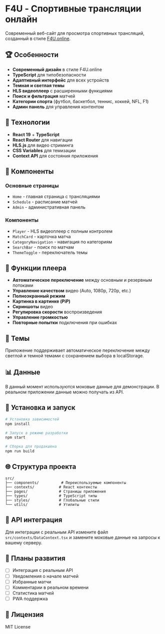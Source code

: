 # F4U - Спортивные трансляции онлайн

Современный веб-сайт для просмотра спортивных трансляций, созданный в стиле [F4U.online](https://F4U.online/).

## 🏆 Особенности

- **Современный дизайн** в стиле F4U.online
- **TypeScript** для типобезопасности
- **Адаптивный интерфейс** для всех устройств
- **Темная и светлая темы**
- **HLS видеоплеер** с расширенными функциями
- **Поиск и фильтрация** матчей
- **Категории спорта** (футбол, баскетбол, теннис, хоккей, NFL, F1)
- **Админ панель** для управления контентом

## 🚀 Технологии

- **React 19** + **TypeScript**
- **React Router** для навигации
- **HLS.js** для видео стриминга
- **CSS Variables** для темизации
- **Context API** для состояния приложения

## 📱 Компоненты

### Основные страницы
- `Home` - главная страница с трансляциями
- `Schedule` - расписание матчей
- `Admin` - административная панель

### Компоненты
- `Player` - HLS видеоплеер с полным контролем
- `MatchCard` - карточка матча
- `CategoryNavigation` - навигация по категориям
- `SearchBar` - поиск по матчам
- `ThemeToggle` - переключатель темы

## 🎥 Функции плеера

- **Автоматическое переключение** между основным и резервным потоками
- **Управление качеством** видео (Auto, 1080p, 720p, etc.)
- **Полноэкранный режим**
- **Картинка в картинке (PiP)**
- **Скриншоты** видео
- **Регулировка скорости** воспроизведения
- **Управление громкостью**
- **Повторные попытки** подключения при ошибках

## 🎨 Темы

Приложение поддерживает автоматическое переключение между светлой и темной темами с сохранением выбора в localStorage.

## 📊 Данные

В данный момент используются моковые данные для демонстрации. В реальном приложении данные можно получать из API.

## 🔧 Установка и запуск

```bash
# Установка зависимостей
npm install

# Запуск в режиме разработки
npm start

# Сборка для продакшена
npm run build
```

## 🌐 Структура проекта

```
src/
├── components/          # Переиспользуемые компоненты
├── contexts/           # React контексты
├── pages/              # Страницы приложения
├── types/              # TypeScript типы
├── styles/             # Глобальные стили
└── utils/              # Утилиты
```

## 📝 API интеграция

Для интеграции с реальным API измените файл `src/contexts/DataContext.tsx` и замените моковые данные на запросы к вашему серверу.

## 🔮 Планы развития

- [ ] Интеграция с реальным API
- [ ] Уведомления о начале матчей
- [ ] Избранные матчи
- [ ] Комментарии в реальном времени
- [ ] Статистика матчей
- [ ] PWA поддержка

## 📄 Лицензия

MIT License
